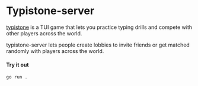 # Typistone-server
[typistone](https://github.com/DelusionalOptimist/typistone) is a TUI game that lets you practice typing drills and compete with other players across the world.

typistone-server lets people create lobbies to invite friends or get matched randomly with players across the world.

#### Try it out
```
go run .
```
